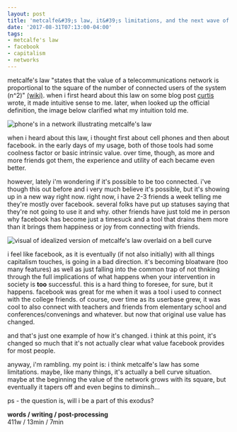 ```yaml
---
layout: post
title: 'metcalfe&#39;s law, it&#39;s limitations, and the next wave of facebook exodus'
date: '2017-08-31T07:13:00-04:00'
tags:
- metcalfe's law
- facebook
- capitalism
- networks
--- 
```


metcalfe's law "states that the value of a telecommunications network is proportional to the square of the number of connected users of the system (n^2)" [(wiki)](https://en.wikipedia.org/wiki/Metcalfe%27s_law#Limitations). when i first heard about this law on some blog post [curtis](interactioninstitute.org/author/curtis/) wrote, it made intuitive sense to me. later, when looked up the official definition, the image below clarified what my intuition told me. 

![phone's in a network illustrating metcalfe's law](https://upload.wikimedia.org/wikipedia/commons/thumb/1/1d/Metcalfe-Network-Effect.svg/476px-Metcalfe-Network-Effect.svg.png)

when i heard about this law, i thought first about cell phones and then about facebook. in the early days of my usage, both of those tools had some coolness factor or basic intrinsic value. over time, though, as more and more friends got them, the experience and utility of each became even better. 

however, lately i'm wondering if it's possible to be too connected. i've though this out before and i very much believe it's possible, but it's showing up in a new way right now. right now, i have 2-3 friends a week telling me they're mostly over facebook. several folks have put up statuses saying that they're not going to use it and why. other friends have just told me in person why facebook has become just a timesuck and a tool that drains them more than it brings them happiness or joy from connecting with friends. 

![visual of idealized version of metcalfe's law overlaid on a bell curve](http://i.imgur.com/k4bkX3G.jpg)

i feel like facebook, as it is eventually (if not also initially) with all things capitalism touches, is going in a bad direction. it's becoming bloatware (too many features) as well as just falling into the common trap of not thnking through the full implications of what happens when your intervention in society is **too** successful. this is a hard thing to foresee, for sure, but it happens. facebook was great for me when it was a tool i used to connect with the college friends. of course, over time as its userbase grew, it was cool to also connect with teachers and friends from elementary school and conferences/convenings and whatever. but now that original use value has changed. 

and that's just one example of how it's changed. i think at this point, it's changed so much that it's not actually clear what value facebook provides for most people.

anyway, i'm rambling. my point is: i think metcalfe's law has some limitations. maybe, like many things, it's actually a bell curve situation. maybe at the beginning the value of the network grows with its square, but eventually it tapers off and even begins to diminsh...

ps - the question is, will i be a part of this exodus?

<!-- hyperlink bank -->

**words / writing / post-processing**  
411w / 13min / 7min
